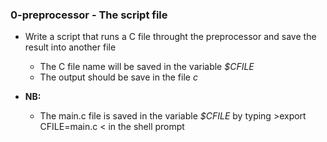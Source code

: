 ### 0-preprocessor - The script file
- Write a script that runs a C file throught the preprocessor and save the result into another file
	- The C file name will be saved in the variable _$CFILE_
	- The output should be save in the file _c_
	
- **NB:**
	- The main.c file is saved in the variable _$CFILE_ by typing >export CFILE=main.c < in the shell prompt
